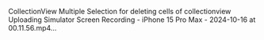 CollectionView
Multiple Selection for deleting cells of collectionview
Uploading Simulator Screen Recording - iPhone 15 Pro Max - 2024-10-16 at 00.11.56.mp4…
